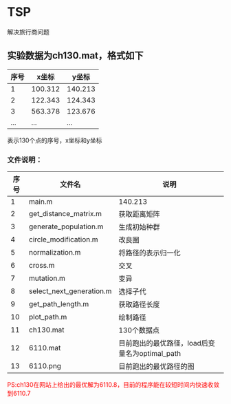 # TSP
解决旅行商问题

## 实验数据为ch130.mat，格式如下
| 序号 | x坐标 | y坐标 |
| ------ | ------ | ------ |
| 1 | 100.312 | 140.213 |
| 2 | 122.343 | 124.343 |
| 3 | 563.378 | 123.676 |
| ... | ... | ... |


表示130个点的序号，x坐标和y坐标

### 文件说明：
| 序号 | 文件名 | 说明 |
| ------ | ------ | ------ |
| 1 | main.m | 140.213 |
| 2 | get_distance_matrix.m | 获取距离矩阵 |
| 3 | generate_population.m | 生成初始种群 |
| 4 | circle_modification.m | 改良圈 |
| 5 | normalization.m | 将路径的表示归一化 |
| 6 | cross.m | 交叉 |
| 7 | mutation.m | 变异 |
| 8 | select_next_generation.m | 选择子代 |
| 9 | get_path_length.m | 获取路径长度 |
| 10 | plot_path.m | 绘制路径 |
| 11 | ch130.mat | 130个数据点 |
| 12 | 6110.mat | 目前跑出的最优路径，load后变量名为optimal_path |
| 13 | 6110.png | 目前跑出的最优路径的图 |


<font color=#ff0000>PS:ch130在网站上给出的最优解为6110.8，目前的程序能在较短时间内快速收敛到6110.7</font>

